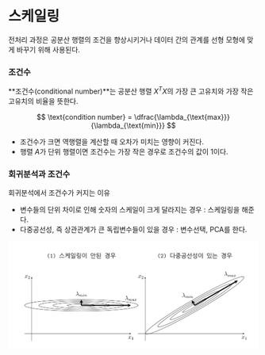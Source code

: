 <script> MathJax.Hub.Queue(["Typeset",MathJax.Hub]); </script>

# 스케일링

전처리 과정은 공분산 행렬의 조건을 향상시키거나 데이터 간의 관계를 선형 모형에 맞게 바꾸기 위해 사용된다.

### 조건수

**조건수(conditional number)**는 공분산 행렬 $X^TX$의 가장 큰 고유치와 가장 작은 고유치의 비율을 뜻한다.

$$
\text{condition number} = \dfrac{\lambda_{\text{max}}}{\lambda_{\text{min}}}
$$

- 조건수가 크면 역행렬을 계산할 때 오차가 미치는 영향이 커진다.
- 행렬 $A$가 단위 행렬이면 조건수는 가장 작은 경우로 조건수의 값이 1이다.

### 회귀분석과 조건수

회귀분석에서 조건수가 커지는 이유

- 변수들의 단위 차이로 인해 숫자의 스케일이 크게 달라지는 경우 : 스케일링을 해준다.
- 다중공선성, 즉 상관관계가 큰 독립변수들이 있을 경우 : 변수선택, PCA를 한다.

![image-20200227170124491](../../../resource/img/image-20200227170124491.png)

